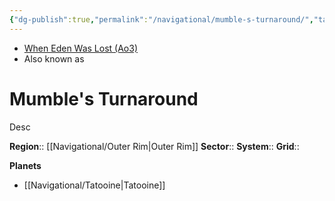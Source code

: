 ```yaml
---
{"dg-publish":true,"permalink":"/navigational/mumble-s-turnaround/","tags":["map","outerrim","hyperlane","unfinished"]}
---
```


- [When Eden Was Lost (Ao3)](https://archiveofourown.org/works/19334440/chapters/45992584)
- Also known as 
# Mumble's Turnaround
Desc

**Region**::  [[Navigational/Outer Rim\|Outer Rim]]
**Sector**::
**System**::
**Grid**::

**Planets**
- [[Navigational/Tatooine\|Tatooine]]
